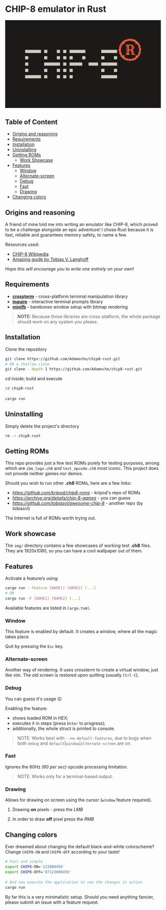 # CHIP-8 emulator in Rust
![chip8-rust logo](logo.svg)

## Table of Content
- [Origins and reasoning](#origins-and-reasoning)
- [Requirements](#requirements)
- [Installation](#installation)
- [Uninstalling](#uninstalling)
- [Getting ROMs](#getting-roms)
    - [Work Showcase](#work-showcase)
- [Features](#features)
    - [Window](#window)
    - [Alternate-screen](#alternate-screen)
    - [Debug](#debug)
    - [Fast](#fast)
    - [Drawing](#drawing)
- [Changing colors](#changing-colors)

## Origins and reasoning
A friend of mine told me into writing an emulator like CHIP-8, which proved to be a challenge alongside an epic adventure! I chose Rust because it is fast, reliable and guarantees memory safety, to name a few.

Resources used:
+ [CHIP-8 Wikipedia](https://en.wikipedia.org/wiki/CHIP-8)
+ [Amazing guide by Tobias V. Langhoff](https://tobiasvl.github.io/blog/write-a-chip-8-emulator/)

*Hope this will encourage you to write one entirely on your own!*

## Requirements
- [**crossterm**](https://crates.io/crates/inquire) - cross-platform terminal manipulation library
- [**inquire**](https://crates.io/crates/crossterm) - interactive terminal prompts library
- [**minifb**](https://crates.io/crates/minifb) - barebones window setup with bitmap rendering

> **NOTE:** Because those libraries are cross-platform, the whole package should work on any system you please.

## Installation

Clone the repository
```bash
git clone https://github.com/Adamocho/chip8-rust.git
# OR a shallow clone
git clone --depth 1 https://github.com/Adamocho/chip8-rust.git
```

*cd* inside; build and execute
```bash
cd chip8-rust

cargo run
```

## Uninstalling

Simply delete the project's directory
```bash
rm -r chip8-rust
```

## Getting ROMs

This repo provides just a few test ROMs purely for testing purposes, among which are `ibm_logo.ch8` and `test_opcode.ch8` most iconic. This project does not provide neither games nor demos.

Should you wish to run other **.ch8** ROMs, here are a few links:

- *https://github.com/kripod/chip8-roms* - kripod's repo of ROMs
- *https://archive.org/details/chip-8-games* - you can guess
- *https://github.com/tobiasvl/awesome-chip-8* - another repo (by tobiasvl)

The Internet is full of ROMs worth trying out.

## Work showcase

The `img/` directory contains a few showcases of working test **.ch8** files.
They are 1920x1080, so you can have a cool wallpaper out of them.

## Features

Activate a feature/s using:

```bash
cargo run --feature [NAME1] [NAME2] [...]
# OR
cargo run -F [NAME1] [NAME2] [...]
```

Available features are listed in `Cargo.toml`.

### Window

This feature is enabled by default. It creates a window, where all the magic takes place.

Quit by pressing the `Esc` key.

### Alternate-screen

Another way of rendering. It uses crossterm to create a virtual window, just like vim. The old screen is restored upon quitting (usually `Ctrl-C`).

### Debug

You can guess it's usage :wink: 

Enabling the feature: 
- shows loaded ROM in *HEX*;
- executes it in steps (press `Enter` to progress);
- additionally, the whole struct is printed to console.

> NOTE:
> Works best with `--no-default-features`, due to bugs when both `debug` and `default`|`window`|`alternate-screen` are on.

### Fast

Ignores the 60Hz *(60 per sec)* opcode processing limitation.

> NOTE: 
> Works only for a terminal-based output.

### Drawing

Allows for drawing on screen using the cursor (`window` feature required).

1. Drawing **on** pixels - press the *LMB*

2. In order to draw **off** pixel press the *RMB*

## Changing colors

Ever dreamed about changing the default black-and-white colorscheme?
Change `CHIP8-ON` and `CHIP8-OFF` according to your taste!

```sh
# Fast and simple
export CHIP8-ON='123000456'
export CHIP8-OFF='87123000456'

# And now execute the application to see the changes in action
cargo run
```

By far this is a very minimalistic setup.
Should you need anything fancier, please submit an issue with a feature request.
